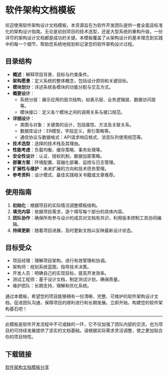# 软件架构文档模板

欢迎使用软件架构设计文档模板，本资源旨在为软件开发团队提供一套全面且标准化的架构设计指南。无论是初创项目的技术选型，还是大型系统的重构升级，一份详尽的架构设计文档都是成功的关键。本模板覆盖了从架构设计的基本理念到实践中的每一个细节，帮助您系统地规划和记录您的软件架构设计过程。

## 目录结构

- **概述**：解释项目背景、目标与约束条件。
- **架构愿景**：定义系统的整体概念，包括设计原则和关键目标。
- **模块划分**：详述系统各模块的功能分配与交互方式。
- **概要设计**：
  - 系统分层：展示应用的层次结构，如表示层、业务逻辑层、数据访问层等。
  - 模块接口：定义各个模块之间的调用关系与接口规范。
- **详细设计**：
  - 类图与对象：关键类的设计，包括属性、方法及关联关系。
  - 数据库设计：ER模型，字段定义，索引策略等。
  - 通信协议与数据格式：API请求响应格式、消息队列使用规范等。
- **技术选型**：选择的技术栈及其理由。
- **性能考虑**：负载均衡、缓存策略、事务处理等。
- **安全性设计**：认证、授权机制，数据加密策略。
- **部署方案**：环境配置、容器化部署、监控与日志管理。
- **扩展性与维护**：未来扩展的方向和技术债务管理。
- **参考资料**：设计模式、最佳实践相关书籍或文章推荐。

## 使用指南

1. **初始化**：根据项目的实际情况调整模板结构。
2. **填充内容**：依据项目需求，逐个填写每个部分的具体内容。
3. **团队协作**：确保所有参与设计的成员对文档有共识，利用版本控制工具协同编辑。
4. **持续更新**：随着项目进展，及时更新文档以反映最新设计状态。

## 目标受众

- 项目经理：理解项目架构，进行有效管理和协调。
- 架构师：规划系统蓝图，指导技术决策。
- 开发人员：明确自己的实现目标，提高开发效率。
- 测试工程师：基于设计文档，制定测试计划，确保质量。
- 维护团队：长期支持，理解和优化系统。

通过本模板，希望您的项目能够拥有一份清晰、完整、可维护的软件架构设计文档，促进团队沟通，保障项目的顺利进行和长期发展。立即开始，构建您的软件架构基石吧！

---

此模板是软件开发流程中不可或缺的一环，它不仅加强了团队内部的交流，也为项目的可持续发展提供了坚实的文档基础。请根据实际需求灵活调整，使之更加贴合你的项目特性。

## 下载链接

[软件架构文档模板分享](https://pan.quark.cn/s/774909faccca)
